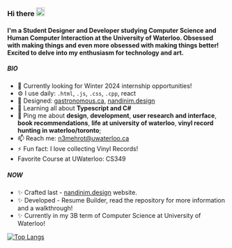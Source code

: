 ### Hi there <img src="https://raw.githubusercontent.com/MartinHeinz/MartinHeinz/master/wave.gif" width="20px" height="20px">

#### I'm a Student Designer and Developer studying Computer Science and Human Computer Interaction at the University of Waterloo. Obsessed with making things and even more obsessed with making things better! Excited to delve into my enthusiasm for technology and art.

##### BIO

- 🏢 Currently looking for Winter 2024 internship opportunities!
- ⚙️ I use daily: `.html`, `.js`, `.css`, `.cpp`, react
- 💅 Designed: [gastronomous.ca](https://www.gastronomous.ca), [nandinim.design](https://nandinim.design)
- 🌱 Learning all about **Typescript and C#**
- 💬 Ping me about **design**, **development**, **user research and interface**, **book recommendations**, **life at university of waterloo**, **vinyl record hunting in waterloo/toronto**;
- 📫 Reach me: [n3mehrot@uwaterloo.ca](mailto:n3mehrot@uwaterloo.ca)
- ⚡️ Fun fact: I love collecting Vinyl Records!
- Favorite Course at UWaterloo: CS349

##### NOW

- ✨ Crafted last - [nandinim.design](https://nandinim.design) website.
- ✨ Developed - Resume Builder, read the repository for more information and a walkthrough!
- ✨ Currently in my 3B term of Computer Science at University of Waterloo!


[![Top Langs](https://github-readme-stats.vercel.app/api/top-langs/?username=anuraghazra&layout=compact)](https://github.com/anuraghazra/github-readme-stats)
